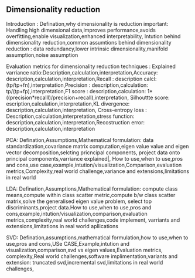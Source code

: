 ## Dimensionality reduction
Introduction : Defination,why dimensionality is reduction important: Handling high dimensional data,improves performance,avoids overfitting,enable visualization,enhanced interpretability,
Intution behind dimensionality reduction,common assumtions behind dimensionality reduction : data redundancy,lower intrinsic dimensionality,manifold assumption,noise assumption

Evaluation metrics for dimensionality reduction techniques : Explained varriance ratio:Description,calculation,interpretation,Accuracy: description,calculation,interpretation,Recall : description
calcl: (tp/tp+fn),interpretation,Precision : description,calculation: tp/(tp+fp),interpretation,F1 score : description,calculation: 1*((precision*recalll)/precision+recall),interpretation,
Silhouttte score: escription,calculation,interpretation,KL divergence: description,calculation,interpretation, Cross-entropy loss : Description,calculation,interpretation,stress function:
description,calculation,interpretation,Recostruction error: description,calculation,interpretation

PCA: Defination,Assumptions,Mathematical formulation: data standardization,covariance matrix computation,eigen value value and eigen vector decomposition,selcting pricncipal components,
project data onto principal components,varriance explained|, How to use,when to use,pros and cons,use case,example,intution/visualization,Comparison,evaluation metrics,Complexity,real
world challenge,variance and extensions,limitations in real world

LDA: Defination,Assumptions,Mathematical formulation: compute class means,compute within class scatter metric,compute b/w class scatter  matrix,solve the generalised eigen value problem,
select top discriminants,project data.How to use,when to use,pros and cons,example,intution/visualization,comparison,evaluation metrics,complexity,real world challenges,code implement,
varriants and extensions,limitations in real world apllications

SVD: Defination,assumptions,mathematical formulation,how to use,when to use,pros and cons,USe CASE,Example,intution and visualization,comparison,svd vs eigen values,Evaluation metrics,
complexity,Real world challenges,software implimentation,variants and extension: truncated svd,incremental svd,limitations in real world challenges,
